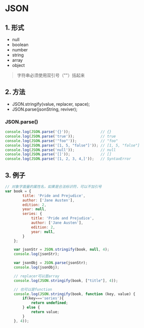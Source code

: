 # JSON

## 1. 形式
- null
- boolean
- number
- string
- array
- object

> 字符串必须使用双引号（""）括起来

## 2. 方法
- JSON.stringify(value, replacer, space);
- JSON.parse(jsonString, reviver);

### JSON.parse()
```javascript
console.log(JSON.parse('{}'));              // {}
console.log(JSON.parse('true'));            // true
console.log(JSON.parse('"foo"'));           // "foo"
console.log(JSON.parse('[1, 5, "false"]')); // [1, 5, "false"]
console.log(JSON.parse('null'));            // null
console.log(JSON.parse('[]'));              // []
console.log(JSON.parse('[1, 2, 3, 4,]'));   // SyntaxError
```

## 3. 例子
```javascript
// 对象字面量的属性名，如果是合法标识符，可以不加引号
var book = {
        title: 'Pride and Prejudice',
        author: ['Jane Austen'],
        edition: 2,
        year: null,
        series: {
            title: 'Pride and Prejudice',
            author: ['Jane Austen'],
            edition: 2,
            year: null,
        }
    };

    var jsonStr = JSON.stringify(book, null, 4);
    console.log(jsonStr);

    var jsonObj = JSON.parse(jsonStr);
    console.log(jsonObj);

    // replacer可以是array
    console.log(JSON.stringify(book, ["title"], 4));

    // 也可以是function
    console.log(JSON.stringify(book, function (key, value) {
        if(key==='series'){
            return undefined;
        } else {
            return value;
        }
    }, 4));
```
